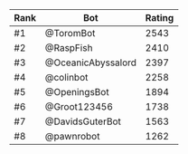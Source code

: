 Rank|Bot|Rating
---|---|---
#1|@ToromBot|2543
#2|@RaspFish|2410
#3|@OceanicAbyssalord|2397
#4|@colinbot|2258
#5|@OpeningsBot|1894
#6|@Groot123456|1738
#7|@DavidsGuterBot|1563
#8|@pawnrobot|1262
